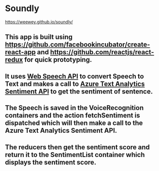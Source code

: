 # Soundly

<https://weewey.github.io/soundly/>

## This app is built using <https://github.com/facebookincubator/create-react-app> and <https://github.com/reactjs/react-redux> for quick prototyping.

## It uses [Web Speech API] to convert Speech to Text and makes a call to [Azure Text Analytics Sentiment API] to get the sentiment of sentence.

## The Speech is saved in the VoiceRecognition containers and the action fetchSentiment is dispatched which will then make a call to the **Azure Text Analytics Sentiment API**.

## The reducers then get the sentiment score and return it to the SentimentList container which displays the sentiment score.

[Web Speech API]: https://developer.mozilla.org/en-US/docs/Web/API/Web_Speech_API

[Azure Text Analytics Sentiment API]: https://www.microsoft.com/cognitive-services/en-us/text-analytics-api
